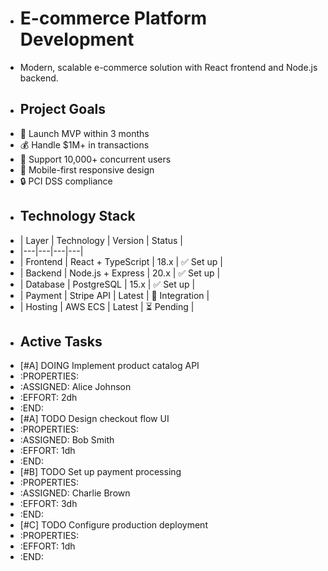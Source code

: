 - # E-commerce Platform Development
- Modern, scalable e-commerce solution with React frontend and Node.js backend.
- ## Project Goals
- 🚀 Launch MVP within 3 months
- 💰 Handle $1M+ in transactions
- 👥 Support 10,000+ concurrent users
- 📱 Mobile-first responsive design
- 🔒 PCI DSS compliance
- ## Technology Stack
- | Layer | Technology | Version | Status |
- |---|---|---|---|
- | Frontend | React + TypeScript | 18.x | ✅ Set up |
- | Backend | Node.js + Express | 20.x | ✅ Set up |
- | Database | PostgreSQL | 15.x | ✅ Set up |
- | Payment | Stripe API | Latest | 🔄 Integration |
- | Hosting | AWS ECS | Latest | ⏳ Pending |
- ## Active Tasks
- [#A] DOING Implement product catalog API
- :PROPERTIES:
- :ASSIGNED: Alice Johnson
- :EFFORT: 2dh
- :END:
- [#A] TODO Design checkout flow UI
- :PROPERTIES:
- :ASSIGNED: Bob Smith
- :EFFORT: 1dh
- :END:
- [#B] TODO Set up payment processing
- :PROPERTIES:
- :ASSIGNED: Charlie Brown
- :EFFORT: 3dh
- :END:
- [#C] TODO Configure production deployment
- :PROPERTIES:
- :EFFORT: 1dh
- :END: